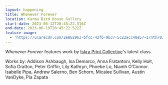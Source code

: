 ```yaml
---
layout: happening
title: Whenever Forever
location: Karma Bird House Gallery
start-date: 2023-05-12T20:45:22.516Z
end-date: 2023-06-19T20:45:22.522Z
feature-image:
  - 'https://ucarecdn.com/2e862963-bfcc-42fb-9b37-5c22acc40e57~1/nth/0/'
---
```

_Whenever Forever_ features work by [Iskra Print Collective](https://www.iskraprint.com/)'s latest class.

Works by:
Addison Ashbaugh, Isa Demarco, Anna Fratantoni, Kelly Holt, Sofia Gratton, Peter Griffin, Lily Kathryn, Phoebe Lo, Niamh O’Connor. Isabelle Pipa, Andrew Salerno, Ben Schorn, Micalee Sullivan, Austin VanDyke, Pía Zapata
